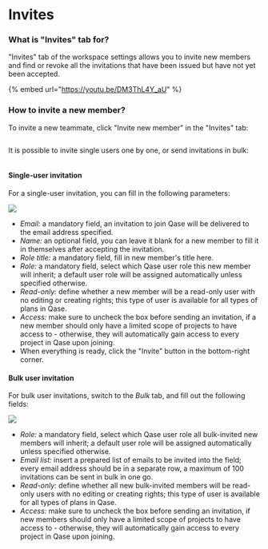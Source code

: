 # Invites

### What is "Invites" tab for?

"Invites" tab of the workspace settings allows you to invite new members and find or revoke all the invitations that have been issued but have not yet been accepted.

{% embed url="https://youtu.be/DM3ThL4Y_aU" %}

### How to invite a new member? <a href="#h_70da117e32" id="h_70da117e32"></a>

To invite a new teammate, click "Invite new member" in the "Invites" tab:

<figure><img src="https://qase.intercom-attachments-7.com/i/o/597165202/5e90bef21eab223292d48196/XFsmvf4V6wkztirwY6I2yal7usjGaa4fl5hIHG0yxSD0FEFkOJvHpLo7HqgoXNm0wxzeWYWKTiscXFwwEHxe4Cwdn7e_YpfWiQgvRIRIrRRzPRQrv0J2pXfZqyW3_3aVcvQWXc8gZhjxPoloncr-LskplqxcUnUAuLz0_HwpzLb1GB9yCQSsjgPyEw" alt=""><figcaption></figcaption></figure>

It is possible to invite single users one by one, or send invitations in bulk:

<figure><img src="https://qase.intercom-attachments-7.com/i/o/597165208/f469335acd4782b8e62366d7/W89zrjoHefH75WMyAqS6Neg-XeIx1cxC6TJZOOEtJrIHWJp7Hdg4Q6VPdjQDYJOvJcZmPMtiO7XEvAMUiOOEk_0ZSeXzbSv0j-9hn0lDnxk1BtsMMFT7z36xhAVPoEDzFD3yDhYBI8NQTxXiHGNJk35Qbg2BZeHY-cKNtlHN53eP_QWnwykuppdUww" alt=""><figcaption></figcaption></figure>

#### Single-user invitation

For a single-user invitation, you can fill in the following parameters:

[![](https://qase.intercom-attachments-7.com/i/o/597165210/767c0c7f4d71b5886ca5d36a/gLu\_Ix9BgijyuyFBDtp93qDCA9\_HiIenS48K5bXeBKSf\_geqScZ-M6WPaxcRxW\_tHixFvQQFGk6q7MF\_eW\_UVf9oT0DpXW6he8FPM0472peUcXPS92SJ71fqHOtsoWE-7qmf081Gw3QH-zDAhdBZ0if-yoE0Er-lh6AIvaoQPYF7UYVvbdI6qtZHgQ)](https://qase.intercom-attachments-7.com/i/o/597165210/767c0c7f4d71b5886ca5d36a/gLu\_Ix9BgijyuyFBDtp93qDCA9\_HiIenS48K5bXeBKSf\_geqScZ-M6WPaxcRxW\_tHixFvQQFGk6q7MF\_eW\_UVf9oT0DpXW6he8FPM0472peUcXPS92SJ71fqHOtsoWE-7qmf081Gw3QH-zDAhdBZ0if-yoE0Er-lh6AIvaoQPYF7UYVvbdI6qtZHgQ)

* _Email:_ a mandatory field, an invitation to join Qase will be delivered to the email address specified.
* _Name:_ an optional field, you can leave it blank for a new member to fill it in themselves after accepting the invitation.
* _Role title:_ a mandatory field, fill in new member's title here.
* _Role:_ a mandatory field, select which Qase user role this new member will inherit; a default user role will be assigned automatically unless specified otherwise.
* _Read-only:_ define whether a new member will be a read-only user with no editing or creating rights; this type of user is available for all types of plans in Qase.
* _Access:_ make sure to uncheck the box before sending an invitation, if a new member should only have a limited scope of projects to have access to - otherwise, they will automatically gain access to every project in Qase upon joining.
* When everything is ready, click the "Invite" button in the bottom-right corner.

#### Bulk user invitation

For bulk user invitations, switch to the _Bulk_ tab, and fill out the following fields:

[![](https://qase.intercom-attachments-7.com/i/o/597165214/41f6e27f519994bd810ad447/GAF76oq74vyyKLqNSEfl1HEQn1doQ9b3QHeENr8iX62w18pIGe969OXw1NbvUqMWlu\_kewWkD0v-Ty9YibPMhgdUqk49ebMI0xV66zUaTMu8g6CXBvp3uRYVg6bOPWxGtJgCZ2TaFOVDzTOn4c31P5PTaeIXFLqLhW-ad6x1HiHyTNbQpNVKWw6v3A)](https://qase.intercom-attachments-7.com/i/o/597165214/41f6e27f519994bd810ad447/GAF76oq74vyyKLqNSEfl1HEQn1doQ9b3QHeENr8iX62w18pIGe969OXw1NbvUqMWlu\_kewWkD0v-Ty9YibPMhgdUqk49ebMI0xV66zUaTMu8g6CXBvp3uRYVg6bOPWxGtJgCZ2TaFOVDzTOn4c31P5PTaeIXFLqLhW-ad6x1HiHyTNbQpNVKWw6v3A)

* _Role:_ a mandatory field, select which Qase user role all bulk-invited new members will inherit; a default user role will be assigned automatically unless specified otherwise.
* _Email list:_ insert a prepared list of emails to be invited into the field; every email address should be in a separate row, a maximum of 100 invitations can be sent in bulk in one go.
* _Read-only:_ define whether all new bulk-invited members will be read-only users with no editing or creating rights; this type of user is available for all types of plans in Qase.
* _Access:_ make sure to uncheck the box before sending an invitation, if new members should only have a limited scope of projects to have access to - otherwise, they will automatically gain access to every project in Qase upon joining.
